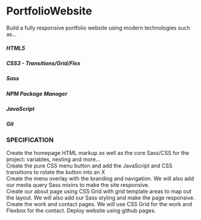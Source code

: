 # PortfolioWebsite
Build a fully responsive portfolio website using modern technologies such as...  
##### HTML5  
##### CSS3 - Transitions/Grid/Flex  
##### Sass  
##### NPM Package Manager  
##### JavaScript  
##### Git  
  
### SPECIFICATION
Create the homepage HTML markup as well as the core Sass/CSS for the project: variables, nesting and more...  
Create the pure CSS menu button and add the JavaScript and CSS transitions to rotate the button into an X  
Create the menu overlay with the branding and navigation. We will also add our media query Sass mixins to make the site responsive.  
Create our about page using CSS Grid with grid template areas to map out the layout. We will also add our Sass styling and make the page responsive.  
Create the work and contact pages. We will use CSS Grid for the work and Flexbox for the contact.
Deploy website using github pages.
